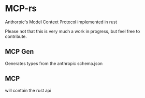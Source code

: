 # MCP-rs
Anthorpic's Model Context Protocol implemented in rust

Please not that this is very much a work in progress, but feel free to contribute.

## MCP Gen
Generates types from the anthropic schema.json

## MCP
will contain the rust api 


